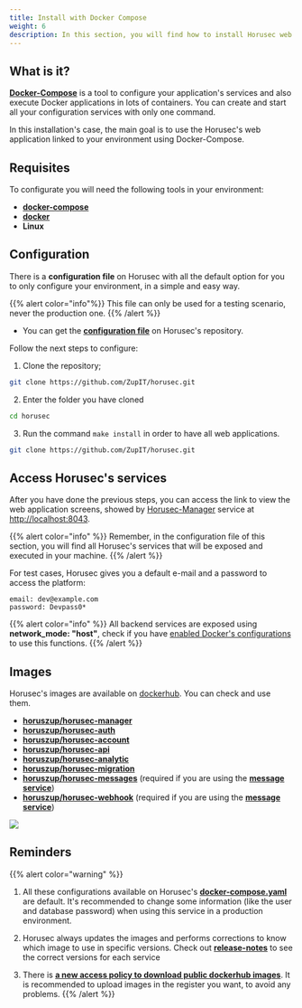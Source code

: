 ```yaml
---
title: Install with Docker Compose
weight: 6
description: In this section, you will find how to install Horusec web application in your environment using docker-compose.
---
```


## **What is it?**

[**Docker-Compose**](https://docs.docker.com/compose/)  is a tool to configure your application's services and also execute Docker applications in lots of containers. You can create and start all your configuration services with only one command. 

In this installation's case, the main goal is to use the Horusec's web application linked to your environment using Docker-Compose. 


## **Requisites**
To configurate you will need the following tools in your environment:
* [**docker-compose**](https://docs.docker.com/compose/install/)
* [**docker**](https://docs.docker.com/get-docker/)
* **Linux**

## **Configuration**
There is a **configuration file** on Horusec with all the default option for you to only configure your environment, in a simple and easy way. 
 
{{% alert color="info"%}}
This file can only be used for a testing scenario, never the production one.
{{% /alert %}}

- You can get the [**configuration file**](https://github.com/ZupIT/horusec/blob/master/deployments/docker-compose.yaml) on Horusec's repository.

Follow the next steps to configure:
1. Clone the repository;
```bash
git clone https://github.com/ZupIT/horusec.git

```

2. Enter the folder you have cloned

```bash
cd horusec
```
3. Run the command `make install` in order to have all web applications.

```bash
git clone https://github.com/ZupIT/horusec.git
```


## **Access Horusec's services**

After you have done the previous steps, you can access the link to view the web application screens, showed by [Horusec-Manager](/docs/web/services/manager/introduction/) service at [http://localhost:8043](http://localhost:8043).

 

{{% alert color="info" %}}
Remember, in the configuration file of this section, you will find all Horusec's services that will be exposed and executed in your machine.
{{% /alert %}}

For test cases, Horusec gives you a default e-mail and a password to access the platform:
```text
email: dev@example.com
password: Devpass0*
```

{{% alert color="info" %}}
All backend services are exposed using **network_mode: "host"**, check if you have [enabled Docker's configurations](https://docs.docker.com/network/host/) to use this functions.
{{% /alert %}}


## **Images**
Horusec's images are available on [dockerhub](https://hub.docker.com/u/horuszup). You can check and use them. 

* [**horuszup/horusec-manager**](https://hub.docker.com/r/horuszup/horusec-manager)
* [**horuszup/horusec-auth**](https://hub.docker.com/r/horuszup/horusec-auth)
* [**horuszup/horusec-account**](https://hub.docker.com/r/horuszup/horusec-account)
* [**horuszup/horusec-api**](https://hub.docker.com/r/horuszup/horusec-api)
* [**horuszup/horusec-analytic**](https://hub.docker.com/r/horuszup/horusec-analytic)
* [**horuszup/horusec-migration**](https://hub.docker.com/r/horuszup/horusec-migration)
* [**horuszup/horusec-messages**](https://hub.docker.com/r/horuszup/horusec-messages) (required if you are using the [**message service**](/docs/pt-br/tutorials/how-to-enable-disable-messaging-service))
* [**horuszup/horusec-webhook**](https://hub.docker.com/r/horuszup/horusec-webhook) (required if you are using the [**message service**](/docs/pt-br/tutorials/how-to-enable-disable-messaging-service))

![](/docs/ptbr/web/installing/docker-compose/0-installing.gif)

## **Reminders**

{{% alert color="warning" %}}
1. All these configurations available on Horusec's [**docker-compose.yaml**](https://github.com/ZupIT/horusec/blob/master/deployments/docker-compose.yaml) are default. It's recommended to change some information (like the user and database password) when using this service in a production environment.



2. Horusec always updates the images and performs corrections to know which image to use in specific versions. Check out [**release-notes**](https://github.com/ZupIT/horusec/releases) to see the correct versions for each service
 

3. There is [**a new access policy to download public dockerhub images**](https://docs.docker.com/docker-hub/download-rate-limit/). It is recommended to upload images in the register you want, to avoid any problems. 
{{% /alert %}}